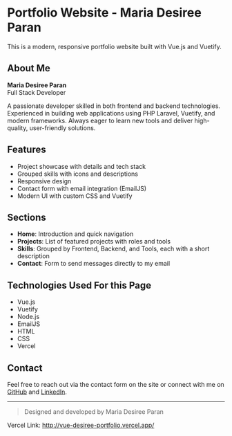 # Portfolio Website - Maria Desiree Paran

This is a modern, responsive portfolio website built with Vue.js and Vuetify.

## About Me

**Maria Desiree Paran**  
Full Stack Developer

A passionate developer skilled in both frontend and backend technologies. Experienced in building web applications using PHP Laravel, Vuetify, and modern frameworks. Always eager to learn new tools and deliver high-quality, user-friendly solutions.

## Features
- Project showcase with details and tech stack
- Grouped skills with icons and descriptions
- Responsive design
- Contact form with email integration (EmailJS)
- Modern UI with custom CSS and Vuetify

## Sections
- **Home**: Introduction and quick navigation
- **Projects**: List of featured projects with roles and tools
- **Skills**: Grouped by Frontend, Backend, and Tools, each with a short description
- **Contact**: Form to send messages directly to my email

## Technologies Used For this Page
- Vue.js
- Vuetify
- Node.js
- EmailJS
- HTML
- CSS
- Vercel

## Contact
Feel free to reach out via the contact form on the site or connect with me on [GitHub](https://github.com/DesireeParan) and [LinkedIn](https://linkedin.com/in/maria-desiree-paran).

---

> Designed and developed by Maria Desiree Paran

Vercel Link: http://vue-desiree-portfolio.vercel.app/
